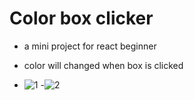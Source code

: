 # Color box clicker

- a mini project for react beginner
- color will changed when box is clicked

- ![1](https://github.com/codecinn27/Javascript-React/assets/103735025/9a228f6f-3ffb-4abf-9e07-85ddc5491ffc)
-![2](https://github.com/codecinn27/Javascript-React/assets/103735025/9032eb5c-b5c1-4245-b284-997cc5faef65)

